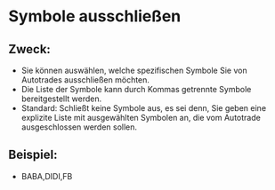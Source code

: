 # **Symbole ausschließen**

## Zweck:

- Sie können auswählen, welche spezifischen Symbole Sie von Autotrades ausschließen möchten.
- Die Liste der Symbole kann durch Kommas getrennte Symbole bereitgestellt werden.
- Standard: Schließt keine Symbole aus, es sei denn, Sie geben eine explizite Liste mit ausgewählten Symbolen an, die vom Autotrade ausgeschlossen werden sollen.

## Beispiel:

- BABA,DIDI,FB
